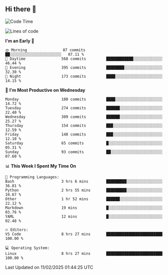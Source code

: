 ## Hi there 👋

<!--
**Wangmerlyn/Wangmerlyn** is a ✨ _special_ ✨ repository because its `README.md` (this file) appears on your GitHub profile.

Here are some ideas to get you started:

- 🔭 I’m currently working on ...
- 🌱 I’m currently learning ...
- 👯 I’m looking to collaborate on ...
- 🤔 I’m looking for help with ...
- 💬 Ask me about ...
- 📫 How to reach me: ...
- 😄 Pronouns: ...
- ⚡ Fun fact: ...
-->
<!--START_SECTION:waka-->
![Code Time](http://img.shields.io/badge/Code%20Time-41%20hrs%2015%20mins-blue)

![Lines of code](https://img.shields.io/badge/From%20Hello%20World%20I%27ve%20Written-8.4%20million%20lines%20of%20code-blue)

**I'm an Early 🐤** 

```text
🌞 Morning                87 commits          ██░░░░░░░░░░░░░░░░░░░░░░░   07.11 % 
🌆 Daytime                568 commits         ████████████░░░░░░░░░░░░░   46.44 % 
🌃 Evening                395 commits         ████████░░░░░░░░░░░░░░░░░   32.30 % 
🌙 Night                  173 commits         ████░░░░░░░░░░░░░░░░░░░░░   14.15 % 
```
📅 **I'm Most Productive on Wednesday** 

```text
Monday                   180 commits         ████░░░░░░░░░░░░░░░░░░░░░   14.72 % 
Tuesday                  274 commits         ██████░░░░░░░░░░░░░░░░░░░   22.40 % 
Wednesday                309 commits         ██████░░░░░░░░░░░░░░░░░░░   25.27 % 
Thursday                 154 commits         ███░░░░░░░░░░░░░░░░░░░░░░   12.59 % 
Friday                   148 commits         ███░░░░░░░░░░░░░░░░░░░░░░   12.10 % 
Saturday                 65 commits          █░░░░░░░░░░░░░░░░░░░░░░░░   05.31 % 
Sunday                   93 commits          ██░░░░░░░░░░░░░░░░░░░░░░░   07.60 % 
```


📊 **This Week I Spent My Time On** 

```text
💬 Programming Languages: 
Bash                     3 hrs 6 mins        █████████░░░░░░░░░░░░░░░░   36.81 % 
Python                   2 hrs 55 mins       █████████░░░░░░░░░░░░░░░░   34.67 % 
Other                    1 hr 52 mins        ██████░░░░░░░░░░░░░░░░░░░   22.12 % 
Markdown                 19 mins             █░░░░░░░░░░░░░░░░░░░░░░░░   03.76 % 
YAML                     12 mins             █░░░░░░░░░░░░░░░░░░░░░░░░   02.48 % 

🔥 Editors: 
VS Code                  8 hrs 27 mins       █████████████████████████   100.00 % 

💻 Operating System: 
Linux                    8 hrs 27 mins       █████████████████████████   100.00 % 
```


 Last Updated on 11/02/2025 01:44:25 UTC
<!--END_SECTION:waka-->
